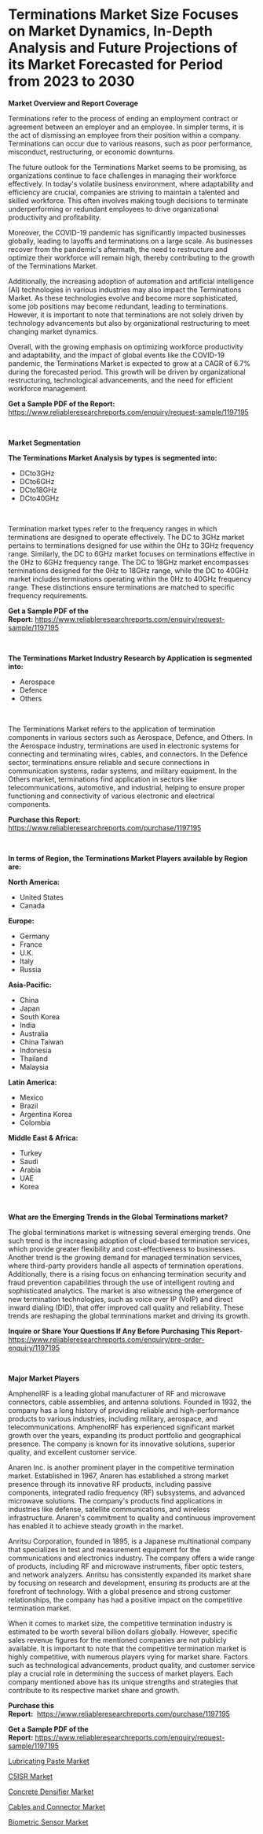 <p><h1>Terminations Market Size Focuses on Market Dynamics, In-Depth Analysis and Future Projections of its Market Forecasted for Period from 2023 to 2030</h1></p><p><strong>Market Overview and Report Coverage</strong></p>
<p><p>Terminations refer to the process of ending an employment contract or agreement between an employer and an employee. In simpler terms, it is the act of dismissing an employee from their position within a company. Terminations can occur due to various reasons, such as poor performance, misconduct, restructuring, or economic downturns.</p><p>The future outlook for the Terminations Market seems to be promising, as organizations continue to face challenges in managing their workforce effectively. In today's volatile business environment, where adaptability and efficiency are crucial, companies are striving to maintain a talented and skilled workforce. This often involves making tough decisions to terminate underperforming or redundant employees to drive organizational productivity and profitability.</p><p>Moreover, the COVID-19 pandemic has significantly impacted businesses globally, leading to layoffs and terminations on a large scale. As businesses recover from the pandemic's aftermath, the need to restructure and optimize their workforce will remain high, thereby contributing to the growth of the Terminations Market.</p><p>Additionally, the increasing adoption of automation and artificial intelligence (AI) technologies in various industries may also impact the Terminations Market. As these technologies evolve and become more sophisticated, some job positions may become redundant, leading to terminations. However, it is important to note that terminations are not solely driven by technology advancements but also by organizational restructuring to meet changing market dynamics.</p><p>Overall, with the growing emphasis on optimizing workforce productivity and adaptability, and the impact of global events like the COVID-19 pandemic, the Terminations Market is expected to grow at a CAGR of 6.7% during the forecasted period. This growth will be driven by organizational restructuring, technological advancements, and the need for efficient workforce management.</p></p>
<p><strong>Get a Sample PDF of the Report:</strong> <a href="https://www.reliableresearchreports.com/enquiry/request-sample/1197195">https://www.reliableresearchreports.com/enquiry/request-sample/1197195</a></p>
<p>&nbsp;</p>
<p><strong>Market Segmentation</strong></p>
<p><strong>The Terminations Market Analysis by types is segmented into:</strong></p>
<p><ul><li>DCto3GHz</li><li>DCto6GHz</li><li>DCto18GHz</li><li>DCto40GHz</li></ul></p>
<p>&nbsp;</p>
<p><p>Termination market types refer to the frequency ranges in which terminations are designed to operate effectively. The DC to 3GHz market pertains to terminations designed for use within the 0Hz to 3GHz frequency range. Similarly, the DC to 6GHz market focuses on terminations effective in the 0Hz to 6GHz frequency range. The DC to 18GHz market encompasses terminations designed for the 0Hz to 18GHz range, while the DC to 40GHz market includes terminations operating within the 0Hz to 40GHz frequency range. These distinctions ensure terminations are matched to specific frequency requirements.</p></p>
<p><strong>Get a Sample PDF of the Report:</strong>&nbsp;<a href="https://www.reliableresearchreports.com/enquiry/request-sample/1197195">https://www.reliableresearchreports.com/enquiry/request-sample/1197195</a></p>
<p>&nbsp;</p>
<p><strong>The Terminations Market Industry Research by Application is segmented into:</strong></p>
<p><ul><li>Aerospace</li><li>Defence</li><li>Others</li></ul></p>
<p>&nbsp;</p>
<p><p>The Terminations Market refers to the application of termination components in various sectors such as Aerospace, Defence, and Others. In the Aerospace industry, terminations are used in electronic systems for connecting and terminating wires, cables, and connectors. In the Defence sector, terminations ensure reliable and secure connections in communication systems, radar systems, and military equipment. In the Others market, terminations find application in sectors like telecommunications, automotive, and industrial, helping to ensure proper functioning and connectivity of various electronic and electrical components.</p></p>
<p><strong>Purchase this Report:</strong>&nbsp; <a href="https://www.reliableresearchreports.com/purchase/1197195">https://www.reliableresearchreports.com/purchase/1197195</a></p>
<p>&nbsp;</p>
<p><strong>In terms of Region, the Terminations Market Players available by Region are:</strong></p>
<p>
    <p> <strong> North America: </strong>
        <ul>
            <li>United States</li>
            <li>Canada</li>
        </ul>
        </p> 
    <p> <strong> Europe: </strong>
        <ul>
            <li>Germany</li>
            <li>France</li>
            <li>U.K.</li>
            <li>Italy</li>
            <li>Russia</li>
        </ul>
        </p> 
    <p> <strong> Asia-Pacific: </strong>
        <ul>
            <li>China</li>
            <li>Japan</li>
            <li>South Korea</li>
            <li>India</li>
            <li>Australia</li>
            <li>China Taiwan</li>
            <li>Indonesia</li>
            <li>Thailand</li>
            <li>Malaysia</li>
        </ul>
        </p> 
    <p> <strong> Latin America: </strong>
        <ul>
            <li>Mexico</li>
            <li>Brazil</li>
            <li>Argentina Korea</li>
            <li>Colombia</li>
        </ul>
        </p> 
    <p> <strong> Middle East & Africa: </strong>
        <ul>
            <li>Turkey</li>
            <li>Saudi</li>
            <li>Arabia</li>
            <li>UAE</li>
            <li>Korea</li>
        </ul>
    </p>
    </p>
<p>&nbsp;</p>
<p><strong>What are the Emerging Trends in the Global Terminations market?</strong></p>
<p><p>The global terminations market is witnessing several emerging trends. One such trend is the increasing adoption of cloud-based termination services, which provide greater flexibility and cost-effectiveness to businesses. Another trend is the growing demand for managed termination services, where third-party providers handle all aspects of termination operations. Additionally, there is a rising focus on enhancing termination security and fraud prevention capabilities through the use of intelligent routing and sophisticated analytics. The market is also witnessing the emergence of new termination technologies, such as voice over IP (VoIP) and direct inward dialing (DID), that offer improved call quality and reliability. These trends are reshaping the global terminations market and driving its growth.</p></p>
<p><strong>Inquire or Share Your Questions If Any Before Purchasing This Report</strong>- <a href="https://www.reliableresearchreports.com/enquiry/pre-order-enquiry/1197195">https://www.reliableresearchreports.com/enquiry/pre-order-enquiry/1197195</a></p>
<p>&nbsp;</p>
<p><strong>Major Market Players</strong></p>
<p><p>AmphenolRF is a leading global manufacturer of RF and microwave connectors, cable assemblies, and antenna solutions. Founded in 1932, the company has a long history of providing reliable and high-performance products to various industries, including military, aerospace, and telecommunications. AmphenolRF has experienced significant market growth over the years, expanding its product portfolio and geographical presence. The company is known for its innovative solutions, superior quality, and excellent customer service.</p><p>Anaren Inc. is another prominent player in the competitive termination market. Established in 1967, Anaren has established a strong market presence through its innovative RF products, including passive components, integrated radio frequency (RF) subsystems, and advanced microwave solutions. The company's products find applications in industries like defense, satellite communications, and wireless infrastructure. Anaren's commitment to quality and continuous improvement has enabled it to achieve steady growth in the market.</p><p>Anritsu Corporation, founded in 1895, is a Japanese multinational company that specializes in test and measurement equipment for the communications and electronics industry. The company offers a wide range of products, including RF and microwave instruments, fiber optic testers, and network analyzers. Anritsu has consistently expanded its market share by focusing on research and development, ensuring its products are at the forefront of technology. With a global presence and strong customer relationships, the company has had a positive impact on the competitive termination market.</p><p>When it comes to market size, the competitive termination industry is estimated to be worth several billion dollars globally. However, specific sales revenue figures for the mentioned companies are not publicly available. It is important to note that the competitive termination market is highly competitive, with numerous players vying for market share. Factors such as technological advancements, product quality, and customer service play a crucial role in determining the success of market players. Each company mentioned above has its unique strengths and strategies that contribute to its respective market share and growth.</p></p>
<p><strong>Purchase this Report:</strong>&nbsp;&nbsp;<a href="https://www.reliableresearchreports.com/purchase/1197195">https://www.reliableresearchreports.com/purchase/1197195</a></p>
<p></p>
<p><strong>Get a Sample PDF of the Report:</strong>&nbsp;<a href="https://www.reliableresearchreports.com/enquiry/request-sample/1197195">https://www.reliableresearchreports.com/enquiry/request-sample/1197195</a></p>
<p><p><a href="https://github.com/ambrozg/Market-Research-Report-List-1/blob/main/lubricating-paste-market.md">Lubricating Paste Market</a></p><p><a href="https://medium.com/@brayanborer/c5isr-market-furnishes-information-on-market-share-market-trends-and-market-growth-95d82af74eaf">C5ISR Market</a></p><p><a href="https://github.com/gshchiplitsov/Market-Research-Report-List-1/blob/main/concrete-densifier-market.md">Concrete Densifier Market</a></p><p><a href="https://medium.com/@pinkierau1998/cables-and-connector-market-insight-market-trends-growth-forecasted-from-2023-to-2030-509c6508a0f8">Cables and Connector Market</a></p><p><a href="https://medium.com/@loretashyti01/biometric-sensor-market-analysis-and-sze-forecasted-for-period-from-2023-to-2030-eb0e786aef3e">Biometric Sensor Market</a></p></p>